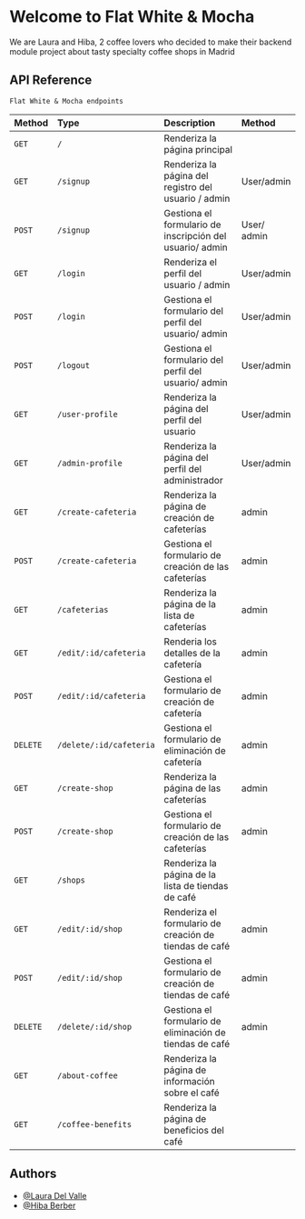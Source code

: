 
# Welcome to Flat White & Mocha

We are Laura and Hiba, 2 coffee lovers who decided to make their backend module project about tasty specialty coffee shops in Madrid
## API Reference



```http
Flat White & Mocha endpoints
```

| Method    | Type     | Description                       | Method
| :-------- | :------- | :-------------------------------- |:-------- 
|   `GET`     | `/` |  Renderiza la página principal  |       |
|   `GET`     | `/signup` |  Renderiza la página del registro del usuario / admin          |User/admin |
|   `POST`    | `/signup` |  Gestiona el formulario de inscripción del usuario/ admin      |User/ admin|
|   `GET`     | `/login` |  Renderiza el perfil del usuario / admin                        |User/admin |        
|   `POST`    | `/login` |  Gestiona el formulario del perfil del usuario/ admin           |User/admin |   
|   `POST`    | `/logout` |  Gestiona el formulario del perfil del usuario/ admin          |User/admin |      
|   `GET`     | `/user-profile` |  Renderiza la página del perfil del usuario              |User/admin |    
|   `GET`     | `/admin-profile` |  Renderiza la página del perfil del administrador       |User/admin | 
|   `GET`     | `/create-cafeteria` | Renderiza la página de creación de cafeterías        |    admin  |
|   `POST`    | `/create-cafeteria` | Gestiona el formulario de creación de las cafeterías |   admin    |
|   `GET`     | `/cafeterias` | Renderiza la página de la lista de cafeterías              |   admin    |
|   `GET`     | `/edit/:id/cafeteria` | Renderia los detalles de la cafetería              |   admin    |
|   `POST`    | `/edit/:id/cafeteria` | Gestiona el formulario de creación de cafetería    |   admin    |
|   `DELETE`  | `/delete/:id/cafeteria`| Gestiona el formulario de eliminación de cafetería|   admin    |
|   `GET`     | `/create-shop` | Renderiza la página de las cafeterías                     | admin     |
|   `POST`    | `/create-shop` | Gestiona el formulario de creación de las cafeterías      |   admin    |
|   `GET`     | `/shops` | Renderiza la página de la lista de tiendas de café              |       |
|   `GET`     | `/edit/:id/shop` | Renderiza el formulario de creación de tiendas de café  |   admin    |
|   `POST`    | `/edit/:id/shop` | Gestiona el formulario de creación de tiendas de café   |   admin    |
|   `DELETE`  | `/delete/:id/shop` | Gestiona el formulario de eliminación de tiendas de café  |   admin    |
|   `GET`     | `/about-coffee` | Renderiza la página de información sobre el café                   |       |
|   `GET`     | `/coffee-benefits` | Renderiza la página de beneficios del café                      |       |



## Authors

- [@Laura Del Valle](https://www.github.com/LDVB)
- [@Hiba Berber](https://github.com/Hibaber)






